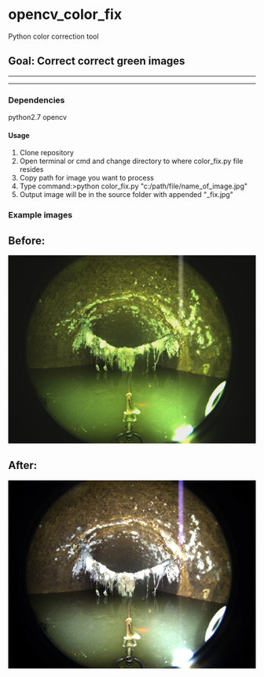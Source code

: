 # opencv_color_fix
Python color correction tool
## Goal: Correct correct green images

---



[//]: # (Image References)

[image1]: ./img/hanging_seal_ring.jpg
[image2]: ./img/hanging_seal_ring_fixed.jpg

---
### Dependencies 

python2.7
opencv

#### Usage

1. Clone repository
2. Open terminal or cmd and change directory to where color_fix.py file resides
3. Copy path for image you want to process
4. Type command:>python color_fix.py "c:/path/file/name_of_image.jpg"
5. Output image will be in the source folder with appended "_fix.jpg"

### Example images

## Before:
![alt text][image1]

## After:
![alt text][image2]